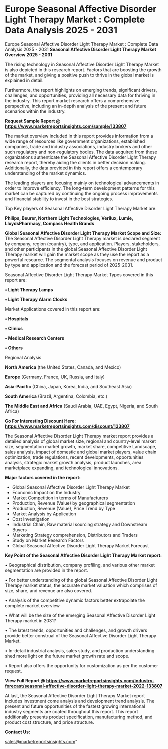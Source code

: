 # Europe Seasonal Affective Disorder Light Therapy Market : Complete Data Analysis 2025 - 2031
Europe Seasonal Affective Disorder Light Therapy Market : Complete Data Analysis 2025 - 2031
<Strong> Seasonal Affective Disorder Light Therapy Market Overview 2025 - 2031</strong>

The rising technology in Seasonal Affective Disorder Light Therapy Market is also depicted in this research report. Factors that are boosting the growth of the market, and giving a positive push to thrive in the global market is explained in detail.

Furthermore, the report highlights on emerging trends, significant drivers, challenges, and opportunities, providing all necessary data for thriving in the industry. This report market research offers a comprehensive perspective, including an in-depth analysis of the present and future scenarios within the industry.

<strong>Request Sample Report @ <a href=https://www.marketreportsinsights.com/sample/133807>https://www.marketreportsinsights.com/sample/133807</a></strong>

The market overview included in this report provides information from a wide range of resources like government organizations, established companies, trade and industry associations, industry brokers and other such regulatory and non-regulatory bodies. The data acquired from these organizations authenticate the Seasonal Affective Disorder Light Therapy research report, thereby aiding the clients in better decision making. Additionally, the data provided in this report offers a contemporary understanding of the market dynamics.

The leading players are focusing mainly on technological advancements in order to improve efficiency. The long-term development patterns for this market can be captured by continuing the ongoing process improvements and financial stability to invest in the best strategies.

Top Key players of Seasonal Affective Disorder Light Therapy Market are:

<strong>Philips, Beurer, Northern Light Technologies, Verilux, Lumie, LloydsPharmacy, Compass Health Brands</strong>

<strong><b>Global Seasonal Affective Disorder Light Therapy Market Scope and Size:</b></strong>
The Seasonal Affective Disorder Light Therapy market is declared segment by company, region (country), type, and application. Players, stakeholders, and other participants in the global Seasonal Affective Disorder Light Therapy market will gain the market scope as they use the report as a powerful resource. The segmental analysis focuses on revenue and product by type and application and the forecast period of 2025-2031.

Seasonal Affective Disorder Light Therapy Market Types covered in this report are:

<strong>• Light Therapy Lamps

• Light Therapy Alarm Clocks</strong>

Market Applications covered in this report are:

<strong>• Hospitals

• Clinics

• Medical Research Centers

• Others</strong> 

Regional Analysis

<strong>North America</strong> (the United States, Canada, and Mexico)

<strong>Europe</strong> (Germany, France, UK, Russia, and Italy)

<strong>Asia-Pacific</strong> (China, Japan, Korea, India, and Southeast Asia)

<strong>South America</strong> (Brazil, Argentina, Colombia, etc.)

<strong>The Middle East and Africa</strong> (Saudi Arabia, UAE, Egypt, Nigeria, and South Africa)

<strong>Go For Interesting Discount Here: <a href=https://www.marketreportsinsights.com/discount/133807>https://www.marketreportsinsights.com/discount/133807</a></strong>

The Seasonal Affective Disorder Light Therapy market report provides a detailed analysis of global market size, regional and country-level market size, segmentation market growth, market share, competitive Landscape, sales analysis, impact of domestic and global market players, value chain optimization, trade regulations, recent developments, opportunities analysis, strategic market growth analysis, product launches, area marketplace expanding, and technological innovations.

<strong><b>Major factors covered in the report:</b></strong>
<ul>
  <li>Global Seasonal Affective Disorder Light Therapy Market </li>
  <li>Economic Impact on the Industry</li>
  <li>Market Competition in terms of Manufacturers</li>
  <li>Production, Revenue (Value) by geographical segmentation</li>
  <li>Production, Revenue (Value), Price Trend by Type</li>
  <li>Market Analysis by Application</li>
  <li>Cost Investigation</li>
  <li>Industrial Chain, Raw material sourcing strategy and Downstream Buyers</li>
  <li>Marketing Strategy comprehension, Distributors and Traders</li>
  <li>Study on Market Research Factors</li>
  <li>Global Seasonal Affective Disorder Light Therapy Market Forecast</li>
</ul>

<strong><b>Key Point of the Seasonal Affective Disorder Light Therapy Market report:</b></strong>

• Geographical distribution, company profiling, and various other market segmentation are provided in the report.

• For better understanding of the global Seasonal Affective Disorder Light Therapy market status, the accurate market valuation which comprises of size, share, and revenue are also covered.

• Analysis of the competitive dynamic factors better extrapolate the complete market overview

• What will be the size of the emerging Seasonal Affective Disorder Light Therapy market in 2031?

• The latest trends, opportunities and challenges, and growth drivers provide better construal of the Seasonal Affective Disorder Light Therapy Market.

• In-detail industrial analysis, sales study, and production understanding shed more light on the future market growth rate and scope.

• Report also offers the opportunity for customization as per the customer request.

<strong><b>View Full Report @ <a href=https://www.marketreportsinsights.com/industry-forecast/seasonal-affective-disorder-light-therapy-market-2022-133807>https://www.marketreportsinsights.com/industry-forecast/seasonal-affective-disorder-light-therapy-market-2022-133807</a></b></strong>


At last, the Seasonal Affective Disorder Light Therapy Market report includes investment come analysis and development trend analysis. The present and future opportunities of the fastest growing international industry segments are coated throughout this report. This report additionally presents product specification, manufacturing method, and product cost structure, and price structure.

<strong>Contact Us:</strong>

sales@marketreportsinsights.com"
